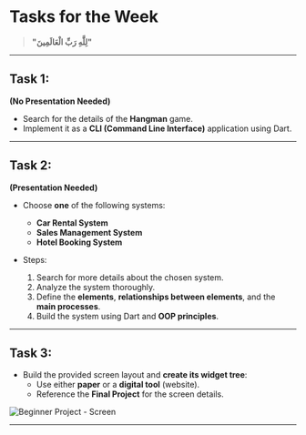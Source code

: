 # Tasks for the Week  
> **"لِلَّهِ رَبِّ الْعَالَمِينَ"**

---

## **Task 1**:  
**(No Presentation Needed)**  
- Search for the details of the **Hangman** game.  
- Implement it as a **CLI (Command Line Interface)** application using Dart.

---

## **Task 2**:  
**(Presentation Needed)**  
- Choose **one** of the following systems:  
  - **Car Rental System**  
  - **Sales Management System**  
  - **Hotel Booking System**  

- Steps:  
  1. Search for more details about the chosen system.  
  2. Analyze the system thoroughly.  
  3. Define the **elements**, **relationships between elements**, and the **main processes**.  
  4. Build the system using Dart and **OOP principles**.  

---

## **Task 3**:  
- Build the provided screen layout and **create its widget tree**:  
  - Use either **paper** or a **digital tool** (website).  
  - Reference the **Final Project** for the screen details.


![Beginner Project - Screen](https://github.com/user-attachments/assets/933ad294-1517-4d79-9c27-ff3445868fba)

---
